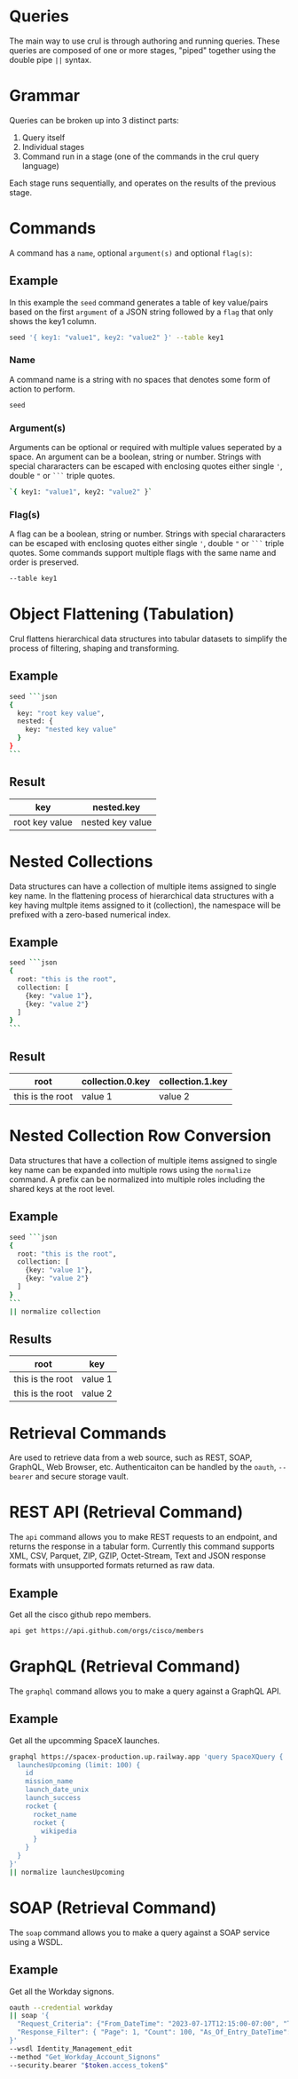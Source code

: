 # Queries

The main way to use crul is through authoring and running queries. These queries are composed of one or more stages, "piped" together using the double pipe `||` syntax.

# Grammar

Queries can be broken up into 3 distinct parts:
1. Query itself
2. Individual stages
3. Command run in a stage (one of the commands in the crul query language)

Each stage runs sequentially, and operates on the results of the previous stage.

# Commands

A command has a `name`, optional `argument(s)` and optional `flag(s)`:

## Example

In this example the `seed` command generates a table of key value/pairs based on the first `argument` of a JSON string followed by a `flag` that only shows the key1 column.

```bash
seed '{ key1: "value1", key2: "value2" }' --table key1
```

### Name

A command name is a string with no spaces that denotes some form of action to perform.

```bash
seed
```

### Argument(s)

Arguments can be optional or required with multiple values seperated by a space. An argument can be a boolean, string or number. Strings with special chararacters can be escaped with enclosing quotes either single `'`, double `"` or <code>\`\`\`</code> triple quotes. 

```bash
`{ key1: "value1", key2: "value2" }`
```

### Flag(s)

A flag can be a boolean, string or number. Strings with special chararacters can be escaped with enclosing quotes either single `'`, double `"` or <code>\`\`\`</code> triple quotes.  Some commands support multiple flags with the same name and order is preserved.

```bash
--table key1
```

# Object Flattening (Tabulation)

Crul flattens hierarchical data structures into tabular datasets to simplify the process of filtering, shaping and transforming.

## Example

````bash
seed ```json
{
  key: "root key value",
  nested: {
    key: "nested key value" 
  }
}
```
````

## Result

| key    | nested.key |
| -------- | ------- |
| root key value  | nested key value |


# Nested Collections 

Data structures can have a collection of multiple items assigned to single key name. In the flattening process of hierarchical data structures with a key having multple items assigned to it (collection), the namespace will be prefixed with a zero-based numerical index. 

## Example 

````bash
seed ```json
{
  root: "this is the root",
  collection: [
    {key: "value 1"},
    {key: "value 2"}
  ]
}
```
````

## Result

| root    | collection.0.key | collection.1.key |
| -------- | ------- | ------- |
| this is the root | value 1 | value 2 |

# Nested Collection Row Conversion

Data structures that have a collection of multiple items assigned to single key name can be expanded into multiple rows using the `normalize` command. A prefix can be normalized into multiple roles including the shared keys at the root level.  

## Example

````bash
seed ```json
{
  root: "this is the root",
  collection: [
    {key: "value 1"},
    {key: "value 2"}
  ]
}
```
|| normalize collection
````

## Results

| root    | key | 
| -------- | ------- | 
| this is the root | value 1 | 
| this is the root | value 2 | 

# Retrieval Commands

Are used to retrieve data from a web source, such as REST, SOAP, GraphQL, Web Browser, etc. Authenticaiton can be handled by the `oauth`, `--bearer` and secure storage vault.

# REST API (Retrieval Command)

The `api` command allows you to make REST requests to an endpoint, and returns the response in a tabular form. Currently this command supports XML, CSV, Parquet, ZIP, GZIP, Octet-Stream, Text and JSON response formats with unsupported formats returned as raw data.

## Example

Get all the cisco github repo members.

```bash
api get https://api.github.com/orgs/cisco/members
```

# GraphQL (Retrieval Command)

The `graphql` command allows you to make a query against a GraphQL API.

## Example

Get all the upcomming SpaceX launches.

```bash
graphql https://spacex-production.up.railway.app 'query SpaceXQuery {
  launchesUpcoming (limit: 100) {
    id
    mission_name
    launch_date_unix
    launch_success    
    rocket {
      rocket_name
      rocket {
        wikipedia
      }
    }    
  }
}'
|| normalize launchesUpcoming
```

# SOAP (Retrieval Command)

The `soap` command allows you to make a query against a SOAP service using a WSDL.

## Example

Get all the Workday signons. 

```bash
oauth --credential workday
|| soap '{
  "Request_Criteria": {"From_DateTime": "2023-07-17T12:15:00-07:00", "To_DateTime": "2023-07-17T13:15:00-07:00"},
  "Response_Filter": { "Page": 1, "Count": 100, "As_Of_Entry_DateTime": "2023-07-17T12:15:00-07:00" }
}'
--wsdl Identity_Management_edit
--method "Get_Workday_Account_Signons"
--security.bearer "$token.access_token$"
```
